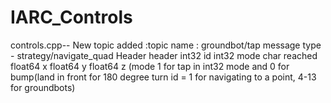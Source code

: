 # IARC_Controls

controls.cpp--
New topic added :topic name : groundbot/tap
                message type - strategy/navigate_quad
                Header header
                int32 id
                int32 mode
                char reached
                float64 x
                float64 y
                float64 z
 (mode 1 for tap in int32 mode and 0 for bump(land in front for 180 degree turn
 id = 1 for navigating to a point, 4-13 for groundbots)

